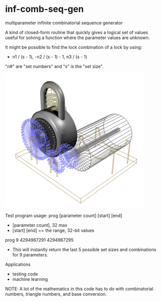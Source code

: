 # inf-comb-seq-gen
multiparameter infinite combinatorial sequence generator

A kind of closed-form routine that quickly gives a logical set of values useful for solving a function where the parameter values are unknown.

It might be possible to find the lock combination of a lock by using:  
* n1 / (s - 1), -n2 / (s - 1) - 1, n3 / (s - 1)

"n#" are "set numbers" and "s" is the "set size".

![](./lock.png)

Test program usage: prog [parameter count] [start] [end]
* [parameter count], 32 max
* [start] [end] == the range, 32-bit values

prog 9 4294967291 4294967295
* This will instantly return the last 5 possible set sizes and combinations for 9 parameters.


Applications
* testing code
* machine learning

NOTE: A lot of the mathematics in this code has to do with combinatorial numbers, triangle numbers, and base conversion.
